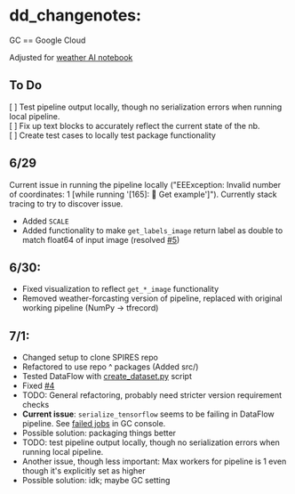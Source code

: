 # dd_changenotes:
GC == Google Cloud

Adjusted for [weather AI notebook](https://github.com/GoogleCloudPlatform/python-docs-samples/tree/main/people-and-planet-ai/weather-forecasting)

## To Do
[ ] Test pipeline output locally, though no serialization errors when running local pipeline.  
[ ] Fix up text blocks to accurately reflect the current state of the nb.\
[ ] Create test cases to locally test package functionality

## 6/29
Current issue in running the pipeline locally ("EEException: Invalid number of coordinates: 1 [while running '[165]: 📑 Get example']"). Currently stack tracing to try to discover issue.
- Added `SCALE`
- Added functionality to make `get_labels_image` return label as double to match float64 of input image (resolved [#5](#5))

## 6/30:
- Fixed visualization to reflect `get_*_image` functionality
- Removed weather-forcasting version of pipeline, replaced with original working pipeline (NumPy -> tfrecord)

## 7/1:
- Changed setup to clone SPIRES repo
- Refactored to use repo ^ packages (Added src/)
- Tested DataFlow with [create_dataset.py](create_dataset.py) script
 - Fixed [#4](#4)
- TODO: General refactoring, probably need stricter version requirement checks
- **Current issue**: `serialize_tensorflow` seems to be failing in DataFlow pipeline. See [failed jobs](https://console.cloud.google.com/dataflow/jobs?project=ls-test-3-24&authuser=0) in GC console.
 - Possible solution: packaging things better
 - TODO: test pipeline output locally, though no serialization errors when running local pipeline.  
- Another issue, though less important: Max workers for pipeline is 1 even though it's explicitly set as higher
 - Possible solution: idk; maybe GC setting
